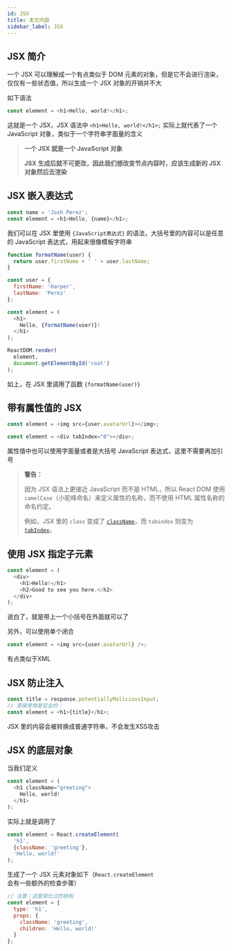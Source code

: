 ```yaml
---
id: JSX
title: 本文内容
sidebar_label: JSX
---
```




## JSX 简介

一个 JSX 可以理解成一个有点类似于 DOM 元素的对象，但是它不会进行渲染，仅仅有一些状态值，所以生成一个 JSX 对象的开销并不大

如下语法

```javascript
const element = <h1>Hello, world!</h1>;
```

这就是一个 JSX，JSX 语法中 `<h1>Hello, world!</h1>;` 实际上就代表了一个 JavaScript 对象，类似于一个字符串字面量的含义

> **一个 JSX 就是一个 JavaScript 对象**
>
> **JSX 生成后就不可更改，因此我们想改变节点内容时，应该生成新的 JSX 对象然后去渲染**



## JSX 嵌入表达式

```javascript
const name = 'Josh Perez';
const element = <h1>Hello, {name}</h1>;
```

我们可以在 JSX 里使用 `{JavaScript表达式}` 的语法，大括号里的内容可以是任意的 JavaScript 表达式，用起来很像模板字符串

```javascript
function formatName(user) {
  return user.firstName + ' ' + user.lastName;
}

const user = {
  firstName: 'Harper',
  lastName: 'Perez'
};

const element = (
  <h1>
    Hello, {formatName(user)}!
  </h1>
);

ReactDOM.render(
  element,
  document.getElementById('root')
);
```

如上，在 JSX 里调用了函数 `{formatName(user)}`



## 带有属性值的 JSX

```javascript
const element = <img src={user.avatarUrl}></img>;
```

```javascript
const element = <div tabIndex="0"></div>;
```

属性值中也可以使用字面量或者是大括号 JavaScript 表达式，这里不需要再加引号

>**警告：**
>
>因为 JSX 语法上更接近 JavaScript 而不是 HTML，所以 React DOM 使用 `camelCase`（小驼峰命名）来定义属性的名称，而不使用 HTML 属性名称的命名约定。
>
>例如，JSX 里的 `class` 变成了 [`className`](https://developer.mozilla.org/en-US/docs/Web/API/Element/className)，而 `tabindex` 则变为 [`tabIndex`](https://developer.mozilla.org/en-US/docs/Web/API/HTMLElement/tabIndex)。



## 使用 JSX 指定子元素

```javascript
const element = (
  <div>
    <h1>Hello!</h1>
    <h2>Good to see you here.</h2>
  </div>
);
```

说白了，就是带上一个小括号在外面就可以了

另外，可以使用单个闭合

```javascript
const element = <img src={user.avatarUrl} />;
```

有点类似于XML



## JSX 防止注入

```javascript
const title = response.potentiallyMaliciousInput;
// 直接使用是安全的：
const element = <h1>{title}</h1>;
```

JSX 里的内容会被转换成普通字符串，不会发生XSS攻击



## JSX 的底层对象

当我们定义

```javascript
const element = (
  <h1 className="greeting">
    Hello, world!
  </h1>
);
```

实际上就是调用了

```javascript
const element = React.createElement(
  'h1',
  {className: 'greeting'},
  'Hello, world!'
);
```

生成了一个 JSX 元素对象如下（`React.createElement` 会有一些额外的检查步骤）

```javascript
// 注意：这是简化过的结构
const element = {
  type: 'h1',
  props: {
    className: 'greeting',
    children: 'Hello, world!'
  }
};
```

